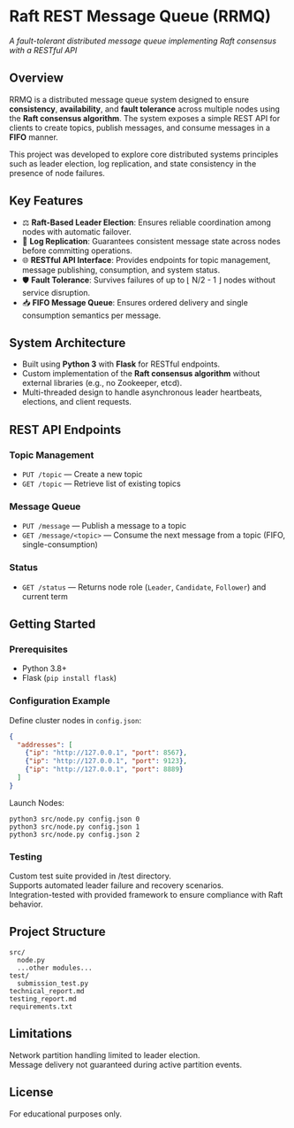 # Raft REST Message Queue (RRMQ)
*A fault-tolerant distributed message queue implementing Raft consensus with a RESTful API*

## Overview
RRMQ is a distributed message queue system designed to ensure **consistency**, **availability**, and **fault tolerance** across multiple nodes using the **Raft consensus algorithm**. The system exposes a simple REST API for clients to create topics, publish messages, and consume messages in a **FIFO** manner.

This project was developed to explore core distributed systems principles such as leader election, log replication, and state consistency in the presence of node failures.

## Key Features
- ⚖️ **Raft-Based Leader Election**: Ensures reliable coordination among nodes with automatic failover.
- 🔄 **Log Replication**: Guarantees consistent message state across nodes before committing operations.
- 🌐 **RESTful API Interface**: Provides endpoints for topic management, message publishing, consumption, and system status.
- 🛡️ **Fault Tolerance**: Survives failures of up to ⌊ N/2 - 1 ⌋ nodes without service disruption.
- 📥 **FIFO Message Queue**: Ensures ordered delivery and single consumption semantics per message.

## System Architecture
- Built using **Python 3** with **Flask** for RESTful endpoints.
- Custom implementation of the **Raft consensus algorithm** without external libraries (e.g., no Zookeeper, etcd).
- Multi-threaded design to handle asynchronous leader heartbeats, elections, and client requests.

## REST API Endpoints
### **Topic Management**
- `PUT /topic` — Create a new topic  
- `GET /topic` — Retrieve list of existing topics

### **Message Queue**
- `PUT /message` — Publish a message to a topic  
- `GET /message/<topic>` — Consume the next message from a topic (FIFO, single-consumption)

### **Status**
- `GET /status` — Returns node role (`Leader`, `Candidate`, `Follower`) and current term

## Getting Started
### Prerequisites
- Python 3.8+
- Flask (`pip install flask`)

### Configuration Example
Define cluster nodes in `config.json`:
```json
{
  "addresses": [
    {"ip": "http://127.0.0.1", "port": 8567},
    {"ip": "http://127.0.0.1", "port": 9123},
    {"ip": "http://127.0.0.1", "port": 8889}
  ]
}
```

Launch Nodes:
```
python3 src/node.py config.json 0
python3 src/node.py config.json 1
python3 src/node.py config.json 2
```

### Testing
Custom test suite provided in /test directory.  
Supports automated leader failure and recovery scenarios.  
Integration-tested with provided framework to ensure compliance with Raft behavior.

## Project Structure
```
src/
  node.py
  ...other modules...
test/
  submission_test.py
technical_report.md
testing_report.md
requirements.txt
```

## Limitations
Network partition handling limited to leader election.  
Message delivery not guaranteed during active partition events.

## License
For educational purposes only.
